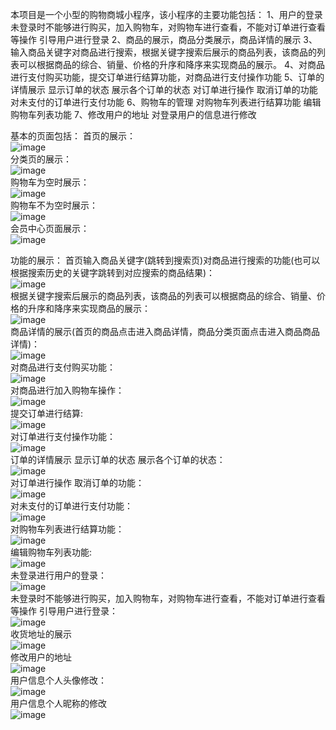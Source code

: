 本项目是一个小型的购物商城小程序，该小程序的主要功能包括：
1、用户的登录 未登录时不能够进行购买，加入购物车，对购物车进行查看，不能对订单进行查看等操作 引导用户进行登录
2、商品的展示，商品分类展示，商品详情的展示
3、输入商品关键字对商品进行搜索，根据关键字搜索后展示的商品列表，该商品的列表可以根据商品的综合、销量、价格的升序和降序来实现商品的展示。
4、对商品进行支付购买功能，提交订单进行结算功能，对商品进行支付操作功能 
5、订单的详情展示 显示订单的状态 展示各个订单的状态 对订单进行操作 取消订单的功能 对未支付的订单进行支付功能
6、购物车的管理 对购物车列表进行结算功能 编辑购物车列表功能 
7、修改用户的地址 对登录用户的信息进行修改

基本的页面包括：
首页的展示： <br> ![image](https://github.com/TAKcoolXD/uniapp/blob/main/projectShow/%E9%A6%96%E9%A1%B5%E5%B1%95%E7%A4%BA.png) <br>
分类页的展示：<br> ![image](https://github.com/TAKcoolXD/uniapp/blob/main/projectShow/%E5%95%86%E5%93%81%E5%88%86%E7%B1%BB%E9%A1%B5.png) <br>
购物车为空时展示：<br> ![image](https://github.com/TAKcoolXD/uniapp/blob/main/projectShow/%E8%B4%AD%E7%89%A9%E8%BD%A6%E4%B8%BA%E7%A9%BA%E9%A1%B5.png) <br>
购物车不为空时展示：<br> ![image](https://github.com/TAKcoolXD/uniapp/blob/main/projectShow/%E8%B4%AD%E7%89%A9%E8%BD%A6%E4%B8%8D%E4%B8%BA%E7%A9%BA%E9%A1%B5%E9%9D%A2.png) <br>
会员中心页面展示：<br> ![image](https://github.com/TAKcoolXD/uniapp/blob/main/projectShow/%E4%BC%9A%E5%91%98%E4%B8%AD%E5%BF%83%E9%A1%B5%E9%9D%A2.png) <br>

功能的展示：
首页输入商品关键字(跳转到搜索页)对商品进行搜索的功能(也可以根据搜索历史的关键字跳转到对应搜索的商品结果)： <br> ![image](https://github.com/TAKcoolXD/uniapp/blob/main/projectShow/%E6%A0%B9%E6%8D%AE%E5%85%B3%E9%94%AE%E5%AD%97%E6%90%9C%E5%95%86%E5%95%86%E5%93%81%E5%8A%9F%E8%83%BD%E9%A1%B5%E9%9D%A2.png) <br>
根据关键字搜索后展示的商品列表，该商品的列表可以根据商品的综合、销量、价格的升序和降序来实现商品的展示：<br> ![image](https://github.com/TAKcoolXD/uniapp/blob/main/projectShow/%E6%A0%B9%E6%8D%AE%E6%90%9C%E7%B4%A2%E5%85%B3%E9%94%AE%E5%AD%97%E6%90%9C%E7%B4%A2%E5%87%BA%E5%95%86%E5%93%81%E7%BB%93%E6%9E%9C%E9%A1%B5%E9%9D%A2%20%E4%B8%89%E7%A7%8D%E6%83%85%E5%86%B5%20%E7%BB%BC%E5%90%88%E9%94%80%E9%87%8F%E5%92%8C%E4%BB%B7%E6%A0%BC%E5%8D%87%E5%BA%8F%E5%92%8C%E9%99%8D%E5%BA%8F%E5%AF%B9%E5%95%86%E5%93%81%E5%B1%95%E7%A4%BA.png) <br>
商品详情的展示(首页的商品点击进入商品详情，商品分类页面点击进入商品商品详情)： <br> ![image](https://github.com/TAKcoolXD/uniapp/blob/main/projectShow/%E5%95%86%E5%93%81%E8%AF%A6%E6%83%85%E9%A1%B5%E7%9A%84%E5%B1%95%E7%A4%BA%E9%A1%B5%E9%9D%A2.png) <br>
对商品进行支付购买功能：<br> ![image](https://github.com/TAKcoolXD/uniapp/blob/main/projectShow/%E5%9C%A8%E5%95%86%E5%93%81%E8%AF%A6%E6%83%85%E8%BF%9B%E8%A1%8C%E8%B4%AD%E4%B9%B0.png) <br>
对商品进行加入购物车操作：<br> ![image](https://github.com/TAKcoolXD/uniapp/blob/main/projectShow/%E5%9C%A8%E5%95%86%E5%93%81%E8%AF%A6%E6%83%85%E5%8A%A0%E5%85%A5%E8%B4%AD%E7%89%A9%E8%BD%A6.png) <br>
提交订单进行结算:<br> ![image](https://github.com/TAKcoolXD/uniapp/blob/main/projectShow/%E8%AE%A2%E5%8D%95%E7%BB%93%E7%AE%97%E9%A1%B5%E9%9D%A2.png) <br>
对订单进行支付操作功能：<br> ![image](https://github.com/TAKcoolXD/uniapp/blob/main/projectShow/%E8%BF%9B%E8%A1%8C%E6%94%AF%E4%BB%98%E9%A1%B5%E9%9D%A2.png) <br>
订单的详情展示 显示订单的状态 展示各个订单的状态：<br> ![image](https://github.com/TAKcoolXD/uniapp/blob/main/projectShow/%E6%89%80%E6%9C%89%E8%AE%A2%E5%8D%95%E9%A1%B5%E9%9D%A2%E4%BF%A1%E6%81%AF%E7%8A%B6%E6%80%81.png) <br>
对订单进行操作 取消订单的功能：<br> ![image](https://github.com/TAKcoolXD/uniapp/blob/main/projectShow/%E5%AF%B9%E8%AE%A2%E5%8D%95%E8%BF%9B%E8%A1%8C%E7%BC%96%E8%BE%91%E6%93%8D%E4%BD%9C.png) <br>
对未支付的订单进行支付功能：<br> ![image](https://github.com/TAKcoolXD/uniapp/blob/main/projectShow/%E5%AF%B9%E8%AE%A2%E5%8D%95%E8%BF%9B%E8%A1%8C%E7%BC%96%E8%BE%91%E6%93%8D%E4%BD%9C.png) <br>
对购物车列表进行结算功能：  <br> ![image](https://github.com/TAKcoolXD/uniapp/blob/main/projectShow/%E8%B4%AD%E7%89%A9%E8%BD%A6%E8%BF%9B%E8%A1%8C%E7%BB%93%E7%AE%97.png) <br>
编辑购物车列表功能: <br> ![image](https://github.com/TAKcoolXD/uniapp/blob/main/projectShow/%E8%B4%AD%E7%89%A9%E8%BD%A6%E8%BF%9B%E8%A1%8C%E7%AE%A1%E7%90%86.png) <br>
未登录进行用户的登录：  <br> ![image](https://github.com/TAKcoolXD/uniapp/blob/main/projectShow/%E6%9C%AA%E7%99%BB%E5%BD%95%E8%BF%9B%E8%A1%8C%E7%99%BB%E5%BD%95.png) <br>
未登录时不能够进行购买，加入购物车，对购物车进行查看，不能对订单进行查看等操作 引导用户进行登录：<br> ![image](https://github.com/TAKcoolXD/uniapp/blob/main/projectShow/%E6%9C%AA%E7%99%BB%E5%BD%95%E7%9A%84%E6%83%85%E5%86%B5%20%E4%B8%8D%E8%83%BD%E8%BF%9B%E8%A1%8C%E8%B4%AD%E4%B9%B0%E6%94%AF%E4%BB%98%E8%BF%9B%E5%85%A5%E8%B4%AD%E7%89%A9%E8%BD%A6%20%E5%BC%95%E5%AF%BC%E7%94%A8%E6%88%B7%E8%BF%9B%E5%85%A5%E7%99%BB%E5%BD%95.png) <br>
收货地址的展示 <br> ![image](https://github.com/TAKcoolXD/uniapp/blob/main/projectShow/%E6%94%B6%E8%8E%B7%E4%B8%AD%E5%BF%83%E5%B1%95%E7%A4%BA.png) <br>
修改用户的地址 <br> ![image](https://github.com/TAKcoolXD/uniapp/blob/main/projectShow/%E7%BC%96%E8%BE%91%E6%94%B6%E8%8E%B7%E5%9C%B0%E5%9D%80.png) <br>
用户信息个人头像修改： <br> ![image](https://github.com/TAKcoolXD/uniapp/blob/main/projectShow/%E4%B8%AA%E4%BA%BA%E4%BF%A1%E6%81%AF%E5%A4%B4%E5%83%8F%E8%BF%9B%E8%A1%8C%E4%BF%AE%E6%94%B9.png) <br>
用户信息个人昵称的修改<br> ![image](https://github.com/TAKcoolXD/uniapp/blob/main/projectShow/%E4%B8%AA%E4%BA%BA%E4%BF%A1%E6%81%AF%E6%98%B5%E7%A7%B0%E4%BF%AE%E6%94%B9.png) <br>
